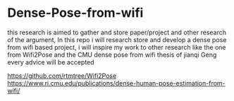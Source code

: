 # Dense-Pose-from-wifi
this research is aimed to gather and store paper/project and other research of the argument,
In this repo i will research store and develop a dense pose from wifi based project,
i will inspire my work to other research like the one from Wifi2Pose and the CMU dense pose from wifi thesis of jianqi Geng
every advice will be accepted

https://github.com/rtmtree/Wifi2Pose
https://www.ri.cmu.edu/publications/dense-human-pose-estimation-from-wifi/
